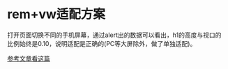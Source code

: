 # rem+vw适配方案

打开页面切换不同的手机屏幕，通过alert出的数据可以看出，h1的高度与视口的比例始终是0.10，说明适配是正确的(PC等大屏除外，做了单独适配)。

[参考文章看这篇](https://juejin.im/post/5ad4bcdd6fb9a028e33bedab)